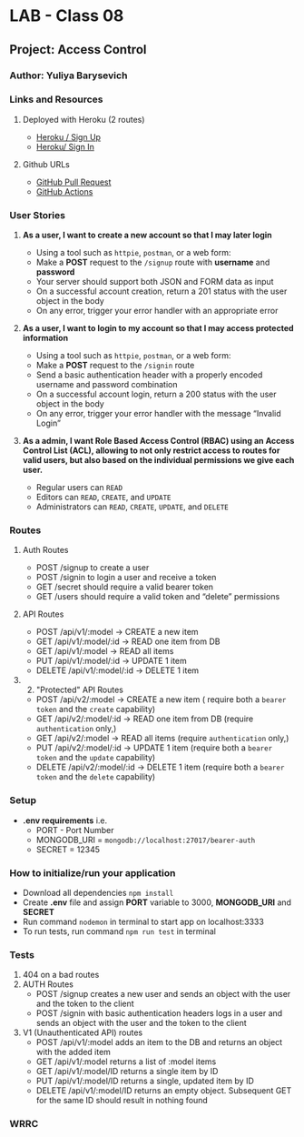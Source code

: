 # LAB - Class 08  


## Project: Access Control

### Author: Yuliya Barysevich

### Links and Resources

1. Deployed with Heroku (2 routes)

    - [Heroku / Sign Up]()
    - [Heroku/ Sign In]()



2. Github URLs

    - [GitHub Pull Request]()
    - [GitHub Actions]()
  
### User Stories 

1. **As a user, I want to create a new account so that I may later login**
    - Using a tool such as `httpie`, `postman`, or a web form:
    - Make a **POST** request to the `/signup` route with **username** and **password**
    - Your server should support both JSON and FORM data as input
    - On a successful account creation, return a 201 status with the user object in the body
    - On any error, trigger your error handler with an appropriate error

2. **As a user, I want to login to my account so that I may access protected information**
    - Using a tool such as `httpie`, `postman`, or a web form:
    - Make a **POST** request to the `/signin` route
    - Send a basic authentication header with a properly encoded username and password combination
    - On a successful account login, return a 200 status with the user object in the body
    - On any error, trigger your error handler with the message “Invalid Login”

3. **As a admin, I want Role Based Access Control (RBAC) using an Access Control List (ACL), allowing to not only restrict access to routes for valid users, but also based on the individual permissions we give each user.**
    - Regular users can `READ`
    - Editors can `READ`, `CREATE`, and `UPDATE`
    - Administrators can `READ`, `CREATE`, `UPDATE`, and `DELETE`


### Routes 

1. Auth Routes
    - POST /signup to create a user
    - POST /signin to login a user and receive a token
    - GET /secret should require a valid bearer token
    - GET /users should require a valid token and “delete” permissions

2. API Routes
    - POST /api/v1/:model -> CREATE a new item
    - GET /api/v1/:model/:id -> READ one item from DB
    - GET /api/v1/:model -> READ all items
    - PUT /api/v1/:model/:id -> UPDATE 1 item
    - DELETE /api/v1/:model/:id -> DELETE 1 item

3. 2. "Protected" API Routes
    - POST /api/v2/:model -> CREATE a new item ( require both a `bearer token` and the `create` capability)
    - GET /api/v2/:model/:id -> READ one item from DB (require `authentication` only,)
    - GET /api/v2/:model -> READ all items (require `authentication` only,)
    - PUT /api/v2/:model/:id -> UPDATE 1 item (require both a `bearer token` and the `update` capability)
    - DELETE /api/v2/:model/:id -> DELETE 1 item (require both a `bearer token` and the `delete` capability)



### Setup

- **.env requirements** 
i.e.
  - PORT - Port Number
  - MONGODB_URI = `mongodb://localhost:27017/bearer-auth`
  - SECRET = 12345

### How to initialize/run your application

- Download all dependencies `npm install`
- Create **.env** file and assign **PORT** variable to 3000, **MONGODB_URI** and **SECRET**
- Run command `nodemon` in terminal to start app on localhost:3333
- To run tests, run command `npm run test` in terminal

### Tests

1. 404 on a bad routes
2. AUTH Routes
    - POST /signup creates a new user and sends an object with the user and the token to the client
    - POST /signin with basic authentication headers logs in a user and sends an object with the user and the token to the client
3. V1 (Unauthenticated API) routes
    - POST /api/v1/:model adds an item to the DB and returns an object with the added item
    - GET /api/v1/:model returns a list of :model items
    - GET /api/v1/:model/ID returns a single item by ID
    - PUT /api/v1/:model/ID returns a single, updated item by ID
    - DELETE /api/v1/:model/ID returns an empty object. Subsequent GET for the same ID should result in nothing found



### WRRC
